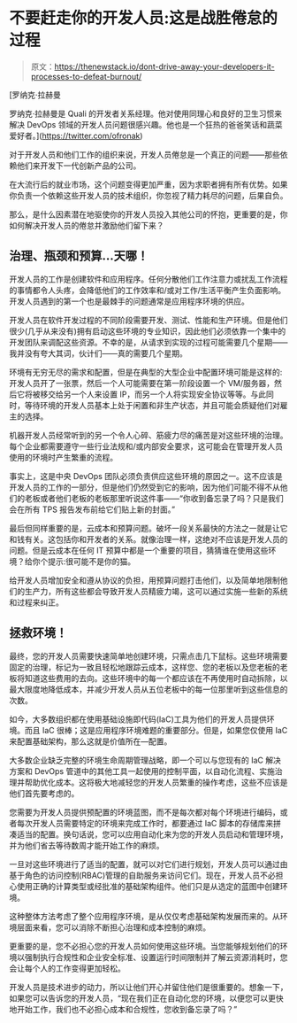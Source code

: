 # 不要赶走你的开发人员:这是战胜倦怠的过程

> 原文：<https://thenewstack.io/dont-drive-away-your-developers-it-processes-to-defeat-burnout/>

[](https://twitter.com/ofronak)

 [罗纳克·拉赫曼

罗纳克·拉赫曼是 Quali 的开发者关系经理。他对使用同理心和良好的卫生习惯来解决 DevOps 领域的开发人员问题很感兴趣。他也是一个狂热的爸爸笑话和蔬菜爱好者。](https://twitter.com/ofronak) [](https://twitter.com/ofronak)

对于开发人员和他们工作的组织来说，开发人员倦怠是一个真正的问题——那些依赖他们来开发下一代创新产品的公司。

在大流行后的就业市场，这个问题变得更加严重，因为求职者拥有所有优势。如果你负责一个依赖这些开发人员的技术组织，你忽视了精力耗尽的问题，后果自负。

那么，是什么因素潜在地驱使你的开发人员投入其他公司的怀抱，更重要的是，你如何解决开发人员的倦怠并激励他们留下来？

## 治理、瓶颈和预算…天哪！

开发人员的工作是创建软件和应用程序。任何分散他们工作注意力或扰乱工作流程的事情都令人头疼，会降低他们的工作效率和/或对工作/生活平衡产生负面影响。开发人员遇到的第一个也是最棘手的问题通常是应用程序环境的供应。

开发人员在软件开发过程的不同阶段需要开发、测试、性能和生产环境。但是他们很少(几乎从来没有)拥有启动这些环境的专业知识，因此他们必须依靠一个集中的开发团队来调配这些资源。不幸的是，从请求到实现的过程可能需要几个星期——我并没有夸大其词，伙计们——真的需要几个星期。

环境有无穷无尽的需求和配置，但是在典型的大型企业中配置环境可能是这样的:开发人员开了一张票，然后一个人可能需要在第一阶段设置一个 VM/服务器，然后它将被移交给另一个人来设置 IP，而另一个人将实现安全协议等等。与此同时，等待环境的开发人员基本上处于闲置和非生产状态，并且可能会质疑他们对雇主的选择。

机器开发人员经常听到的另一个令人心碎、筋疲力尽的痛苦是对这些环境的治理。每个企业都需要遵守一些行业法规和/或内部安全要求，这可能会在管理开发人员使用的环境时产生繁重的流程。

事实上，这是中央 DevOps 团队必须负责供应这些环境的原因之一。这不应该是开发人员的工作的一部分，但是他们仍然受到它的影响，因为他们可能不得不从他们的老板或者他们老板的老板那里听说这件事——“你收到备忘录了吗？只是我们会在所有 TPS 报告发布前给它们贴上新的封面。”

最后但同样重要的是，云成本和预算问题。破坏一段关系最快的方法之一就是让它和钱有关。这包括你和开发者的关系。就像治理一样，这绝对不应该是开发人员的问题。但是云成本在任何 IT 预算中都是一个重要的项目，猜猜谁在使用这些环境？给你个提示:很可能不是你的猫。

给开发人员增加安全和遵从协议的负担，用预算问题打击他们，以及简单地限制他们的生产力，所有这些都会导致开发人员精疲力竭，这可以通过实施一些新的系统和过程来纠正。

## 拯救环境！

最终，您的开发人员需要快速简单地创建环境，只需点击几下鼠标。这些环境需要固定的治理，标记为一致且轻松地跟踪云成本，这样您、您的老板以及您老板的老板将知道这些费用的去向。这些环境中的每一个都应该在不再使用时自动拆除，以最大限度地降低成本，并减少开发人员从五位老板中的每一位那里听到这些信息的次数。

如今，大多数组织都在使用基础设施即代码(IaC)工具为他们的开发人员提供环境。而且 IaC 很棒；这是应用程序环境难题的重要部分。但是，如果您仅使用 IaC 来配置基础架构，那么这就是价值所在—配置。

大多数企业缺乏完整的环境生命周期管理战略，即一个可以与您现有的 IaC 解决方案和 DevOps 管道中的其他工具一起使用的控制平面，以自动化流程、实施治理并帮助优化成本。这将极大地减轻您的开发人员繁重的操作考虑，这些不应该是他们首先要考虑的。

您需要为开发人员提供预配置的环境蓝图，而不是每次都对每个环境进行编码，或者每次开发人员需要特定的环境来完成工作时，都要通过 IaC 脚本的存储库来拼凑适当的配置。换句话说，您可以应用自动化来为您的开发人员启动和管理环境，并为他们省去等待数周才能开始工作的麻烦。

一旦对这些环境进行了适当的配置，就可以对它们进行规划，开发人员可以通过由基于角色的访问控制(RBAC)管理的自助服务来访问它们。现在，开发人员不必担心使用正确的计算类型或经批准的基础架构组件。他们只是从选定的蓝图中创建环境。

这种整体方法考虑了整个应用程序环境，是从仅仅考虑基础架构发展而来的。从环境层面来看，您可以消除不断担心治理和成本控制的麻烦。

更重要的是，您不必担心您的开发人员如何使用这些环境。当您能够规划他们的环境以强制执行合规性和企业安全标准、设置运行时间限制并了解云资源消耗时，您会让每个人的工作变得更加轻松。

开发人员是技术进步的动力，所以让他们开心并留住他们是很重要的。想象一下，如果您可以告诉您的开发人员，“现在我们正在自动化您的环境，以便您可以更快地开始工作，我们也不必担心成本和合规性，您收到备忘录了吗？”

<svg xmlns:xlink="http://www.w3.org/1999/xlink" viewBox="0 0 68 31" version="1.1"><title>Group</title> <desc>Created with Sketch.</desc></svg>